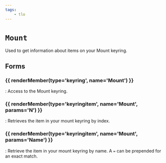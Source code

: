 ```yaml
---
tags:
    - tlo
---
```

# `Mount`

Used to get information about items on your Mount keyring.


## Forms

### {{ renderMember(type='keyring', name='Mount') }}

:   Access to the Mount keyring.

### {{ renderMember(type='keyringitem', name='Mount', params='N') }}

:   Retrieves the item in your mount keyring by index.

### {{ renderMember(type='keyringitem', name='Mount', params='Name') }}

:   Retrieve the item in your mount keyring by name. A `=` can be prepended for an exact match.

[keyring]: ../data-types/datatype-keyring.md
[keyringitem]: ../data-types/datatype-keyringitem.md
